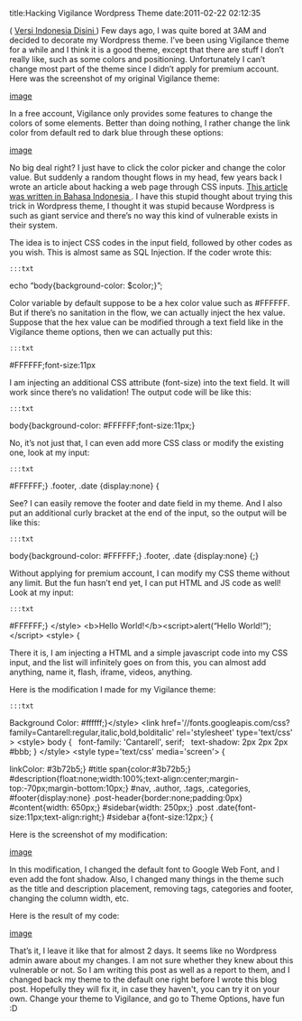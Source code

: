 title:Hacking Vigilance Wordpress Theme
date:2011-02-22 02:12:35

(
<a href="http://kecebongsoft.wordpress.com/2011/02/22/hacking-theme-wordpress-vigilance/">
 Versi Indonesia Disini
</a>
) Few days ago, I was quite bored at 3AM and decided to decorate my Wordpress theme. I&#8217;ve been using Vigilance theme for a while and I think it is a good theme, except that there are stuff I don&#8217;t really like, such as some colors and positioning. Unfortunately I can&#8217;t change most part of the theme since I didn&#8217;t apply for premium account. Here was the screenshot of my original Vigilance theme:

[image](/img/wordpress/2011-02-blogoriginal.jpg?w=300)
<!--more-->
In a free account, Vigilance only provides some features to change the colors of some elements. Better than doing nothing, I rather change the link color from default red to dark blue through these options:

[image](/img/wordpress/2011-02-colorschemeori.jpg?w=300)

No big deal right? I just have to click the color picker and change the color value. But suddenly a random thought flows in my head, few years back I wrote an article about hacking a web page through CSS inputs.
<a href="http://kecebongsoft.wordpress.com/2008/09/06/hacking-trick-css-injection/">
 This article was written in Bahasa Indonesia
</a>
. I have this stupid thought about trying this trick in Wordpress theme, I thought it was stupid because Wordpress is such as giant service and there&#8217;s no way this kind of vulnerable exists in their system.

The idea is to inject CSS codes in the input field, followed by other codes as you wish. This is almost same as SQL Injection. If the coder wrote this:

	:::txt

echo &#8220;body{background-color: $color;}&#8221;;



Color variable by default suppose to be a hex color value such as #FFFFFF. But if there&#8217;s no sanitation in the flow, we can actually inject the hex value. Suppose that the hex value can be modified through a text field like in the Vigilance theme options, then we can actually put this:

	:::txt

#FFFFFF;font-size:11px



I am injecting an additional CSS attribute (font-size) into the text field. It will work since there&#8217;s no validation! The output code will be like this:

	:::txt

body{background-color: #FFFFFF;font-size:11px;}



No, it&#8217;s not just that, I can even add more CSS class or modify the existing one, look at my input:

	:::txt

#FFFFFF;} .footer, .date {display:none} {



See? I can easily remove the footer and date field in my theme. And I also put an additional curly bracket at the end of the input, so the output will be like this:

	:::txt

body{background-color: #FFFFFF;} .footer, .date {display:none} {;}



Without applying for premium account, I can modify my CSS theme without any limit. But the fun hasn&#8217;t end yet, I can put HTML and JS code as well! Look at my input:

	:::txt

#FFFFFF;} &lt;/style&gt; &lt;b&gt;Hello World!&lt;/b&gt;&lt;script&gt;alert(&#8220;Hello World!&#8221;);&lt;/script&gt; &lt;style&gt; {



There it is, I am injecting a HTML and a simple javascript code into my CSS input, and the list will infinitely goes on from this, you can almost add anything, name it, flash, iframe, videos, anything.

Here is the modification I made for my Vigilance theme:

	:::txt

Background Color:
 #ffffff;}&lt;/style&gt; &lt;link href='//fonts.googleapis.com/css?family=Cantarell:regular,italic,bold,bolditalic' rel='stylesheet' type='text/css' &gt; &lt;style&gt; body {&#160;&#160; font-family: 'Cantarell', serif;&#160;&#160; text-shadow: 2px 2px 2px #bbb; } &lt;/style&gt; &lt;style type='text/css' media='screen'&gt; {

linkColor:
 #3b72b5;} #title span{color:#3b72b5;} #description{float:none;width:100%;text-align:center;margin-top:-70px;margin-bottom:10px;} #nav, .author, .tags, .categories, #footer{display:none} .post-header{border:none;padding:0px}&#160; #content{width: 650px;} #sidebar{width: 250px;} .post .date{font-size:11px;text-align:right;} #sidebar a{font-size:12px;} {



Here is the screenshot of my modification:

[image](/img/wordpress/2011-02-colorschemehacked.jpg?w=300)

In this modification, I changed the default font to Google Web Font, and I even add the font shadow. Also, I changed many things in the theme such as the title and description placement, removing tags, categories and footer, changing the column width, etc.

Here is the result of my code:

[image](/img/wordpress/2011-02-bloghacked.jpg?w=300)

That&#8217;s it, I leave it like that for almost 2 days. It seems like no Wordpress admin aware about my changes. I am not sure whether they knew about this vulnerable or not. So I am writing this post as well as a report to them, and I changed back my theme to the default one right before I wrote this blog post. Hopefully they will fix it, in case they haven't, you can try it on your own. Change your theme to Vigilance, and go to Theme Options, have fun :D

